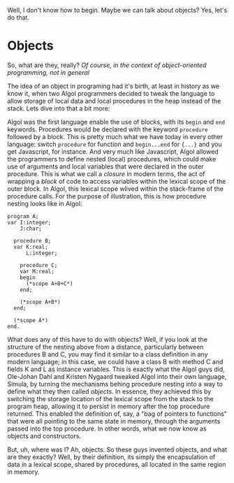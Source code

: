 Well, I don't know how to begin.
Maybe we can talk about objects? Yes, let's do that.

# Objects

So, what are they, really? *Of course, in the context of object-oriented programming, not in general*

The idea of an object in programing had it's birth, at least in history as we know it, when two Algol programmers decided to tweak the language to allow storage of local data and local procedures in the heap instead of the stack.
Lets dive into that a bit more:

Algol was the first language enable the use of blocks, with its `begin` and `end` keywords. Procedures would be declared with the keyword `procedure` followed by a block. This is pretty much what we have today in every other language: switch `procedure` for function and `begin...end` for `{...}` and you get Javascript, for instance.
And very much like Javascript, Algol allowed the programmers to define nested (local) procedures, which could make use of arguments and local variables that were declared in the outer procedure. This is what we call a *closure* in modern terms, the act of wrapping a *block* of code to access variables within the lexical scope of the outer block. In Algol, this lexical scope wlived within the stack-frame of the procedure calls.
For the purpose of illustration, this is how procedure nesting looks like in Algol:
```algol
program A;
var I:integer;
    J:char;

  procedure B;
  var K:real;
      L:integer;
      
    procedure C;
    var M:real;
    begin
      (*scope A+B+C*)
    end;

    (*scope A+B*)
  end; 
  
  (*scope A*)
end.
```
What does any of this have to do with objects? Well, if you look at the structure of the nesting above from a distance, particularly between procedures B and C, you may find it similar to a class definition in any modern language; in this case, we could have a class B with method C and fields K and L as instance variables. 
This is exactly what the Algol guys did, Ole-Johan Dahl and Kristen Nygaard tweaked Algol into their own language, Simula, by turning the mechanisms behing procedure nesting into a way to define what they then called *objects*. 
In essence, they achieved this by switching the storage location of the lexical scope from the stack to the program heap, allowing it to persist in memory after the top procedure returned. This enabled the definition of, say, a "bag of pointers to functions" that were all pointing to the same state in memory, through the arguments passed into the top procedure. In other words, what we now know as objects and constructors.

But, uh, where was I? Ah, objects.
So these guys invented objects, and what are they exactly? Well, by their definition, its simply the encapsulation of data in a lexical scope, shared by procedures, all located in the same region in memory.
